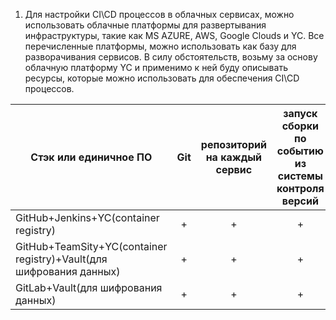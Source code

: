 1. Для настройки CI\CD процессов в облачных сервисах, можно использовать облачные платформы для развертывания инфраструктуры, такие как MS AZURE, AWS, Google Clouds и YC. Все перечисленные платформы, можно использовать как базу для разворачивания сервисов. В силу обстоятельств, возьму за основу облачную платформу YC и применимо к ней буду описывать ресурсы, которые можно использовать для обеспечения CI\CD процессов.

| Стэк или единичное ПО | Git | репозиторий на каждый сервис | запуск сборки по событию из системы контроля версий | запуск сборки по кнопке с указанием параметров | возможность привязать настройки к каждой сборке | возможность создания шаблонов для различных конфигураций сборок | возможность безопасного хранения секретных данных (пароли, ключи доступа) | несколько конфигураций для сборки из одного репозитория | кастомные шаги при сборке | собственные докер-образы для сборки проектов | возможность развернуть агентов сборки на собственных серверах | возможность параллельного запуска нескольких сборок | возможность параллельного запуска тестов |
|-------------------------------------------------------------------|:-:|:-:|:-:|:---:|:---:|:---:|:---:|:---:|:---:|:---:|:---:|:---:|:---:|
|GitHub+Jenkins+YC(container registry)                              |+|+|+|+|+|+|+|+|+|+|+|+|+|
|GitHub+TeamSity+YC(container registry)+Vault(для шифрования данных)|+|+|+|+|+|+|+|+|+|+|+|+|+|
|GitLab+Vault(для шифрования данных)                                |+|+|+|+|+|+|+|+|+|+|+|+|+|
